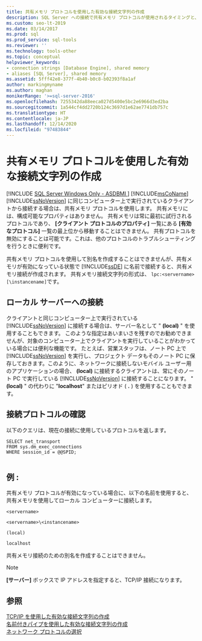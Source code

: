 ```yaml
---
title: 共有メモリ プロトコルを使用した有効な接続文字列の作成
description: SQL Server への接続で共有メモリ プロトコルが使用されるタイミングと、このプロトコルで有効な接続文字列を作成する方法について説明します。
ms.custom: seo-lt-2019
ms.date: 03/14/2017
ms.prod: sql
ms.prod_service: sql-tools
ms.reviewer: ''
ms.technology: tools-other
ms.topic: conceptual
helpviewer_keywords:
- connection strings [Database Engine], shared memory
- aliases [SQL Server], shared memory
ms.assetid: 5fff42e8-377f-4b40-b0c8-b02393f8a1af
author: markingmyname
ms.author: maghan
monikerRange: '>=sql-server-2016'
ms.openlocfilehash: 7255342da88eeca027d5400e5bc2e6966d3ed2ba
ms.sourcegitcommit: 1a544cf4dd2720b124c3697d1e62ae7741db757c
ms.translationtype: HT
ms.contentlocale: ja-JP
ms.lasthandoff: 12/14/2020
ms.locfileid: "97483844"
---
```

# <a name="creating-a-valid-connection-string-using-shared-memory-protocol"></a>共有メモリ プロトコルを使用した有効な接続文字列の作成
[!INCLUDE [SQL Server Windows Only - ASDBMI ](../../includes/applies-to-version/sql-windows-only-asdbmi.md)]
  [!INCLUDE[msCoName](../../includes/msconame-md.md)][!INCLUDE[ssNoVersion](../../includes/ssnoversion-md.md)] に同じコンピューター上で実行されているクライアントから接続する場合は、共有メモリ プロトコルを使用します。 共有メモリには、構成可能なプロパティはありません。 共有メモリは常に最初に試行されるプロトコルであり、 **[クライアント プロトコルのプロパティ]** 一覧にある **[有効なプロトコル]** 一覧の最上位から移動することはできません。 共有プロトコルを無効にすることは可能です。これは、他のプロトコルのトラブルシューティングを行うときに便利です。  
  
 共有メモリ プロトコルを使用して別名を作成することはできませんが、共有メモリが有効になっている状態で [!INCLUDE[ssDE](../../includes/ssde-md.md)] に名前で接続すると、共有メモリ接続が作成されます。 共有メモリ接続文字列の形式は、 `lpc:<servername>[\instancename]`です。  
  
## <a name="connecting-to-the-local-server"></a>ローカル サーバーへの接続  
 クライアントと同じコンピューター上で実行されている [!INCLUDE[ssNoVersion](../../includes/ssnoversion-md.md)] に接続する場合は、サーバー名として " **(local)** " を使用することもできます。 このような指定はあいまいさを残すのでお勧めできませんが、対象のコンピューター上でクライアントを実行していることがわかっている場合には便利な機能です。 たとえば、営業スタッフは、ノート PC 上で [!INCLUDE[ssNoVersion](../../includes/ssnoversion-md.md)] を実行し、プロジェクト データもそのノート PC に保存しておきます。このように、ネットワークに接続しないモバイル ユーザー用のアプリケーションの場合、 **(local)** に接続するクライアントは、常にそのノート PC で実行している [!INCLUDE[ssNoVersion](../../includes/ssnoversion-md.md)] に接続することになります。 " **(local)** " の代わりに "**localhost**" またはピリオド ( **.** ) を使用することもできます。  
  
## <a name="verifying-your-connection-protocol"></a>接続プロトコルの確認  
 以下のクエリは、現在の接続に使用しているプロトコルを返します。  
  
```  
SELECT net_transport   
FROM sys.dm_exec_connections   
WHERE session_id = @@SPID;  
  
```  
  
## <a name="examples"></a>例 :  
 共有メモリ プロトコルが有効になっている場合に、以下の名前を使用すると、共有メモリを使用してローカル コンピューターに接続します。  
  
 `<servername>`  
  
 `<servername>\<instancename>`  
  
 `(local)`  
  
 `localhost`  
  
 共有メモリ接続のための別名を作成することはできません。  
  
> [!NOTE]  
>  **[サーバー]** ボックスで IP アドレスを指定すると、TCP/IP 接続になります。  
  
## <a name="see-also"></a>参照  
 [TCP/IP を使用した有効な接続文字列の作成](../../tools/configuration-manager/creating-a-valid-connection-string-using-tcp-ip.md)   
 [名前付きパイプを使用した有効な接続文字列の作成](/previous-versions/sql/sql-server-2016/ms189307(v=sql.130))   
 [ネットワーク プロトコルの選択](/previous-versions/sql/sql-server-2016/ms187892(v=sql.130))  
  
